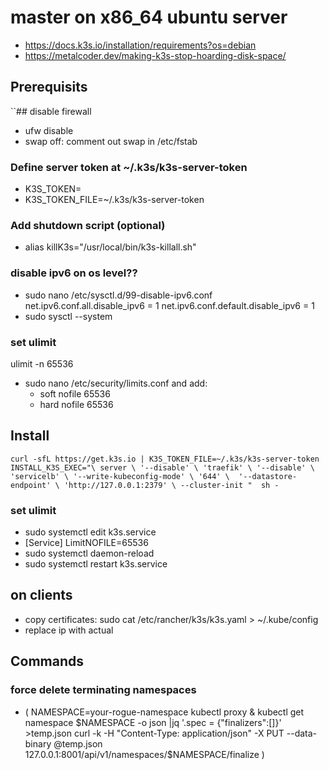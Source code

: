 # master on x86_64 ubuntu server
* https://docs.k3s.io/installation/requirements?os=debian 
* https://metalcoder.dev/making-k3s-stop-hoarding-disk-space/

## Prerequisits
``## disable firewall
* ufw disable 
* swap off: comment out swap in /etc/fstab

### Define server token at ~/.k3s/k3s-server-token
* K3S_TOKEN=<find-in-keystore>
* K3S_TOKEN_FILE=~/.k3s/k3s-server-token

### Add shutdown script (optional)
* alias killK3s="/usr/local/bin/k3s-killall.sh"

### disable ipv6 on os level??
* sudo nano /etc/sysctl.d/99-disable-ipv6.conf
   net.ipv6.conf.all.disable_ipv6 = 1
   net.ipv6.conf.default.disable_ipv6 = 1
* sudo sysctl --system

### set ulimit
ulimit -n 65536
* sudo nano /etc/security/limits.conf and add:
  * soft nofile 65536
  * hard nofile 65536 

## Install 
`curl -sfL https://get.k3s.io | K3S_TOKEN_FILE=~/.k3s/k3s-server-token INSTALL_K3S_EXEC="\
server \
'--disable' \
'traefik' \
'--disable' \
'servicelb' \
'--write-kubeconfig-mode' \
'644' \ 
'--datastore-endpoint' \
'http://127.0.0.1:2379' \
--cluster-init
"  sh -
`

### set ulimit
* sudo systemctl edit k3s.service
* [Service]
LimitNOFILE=65536
* sudo systemctl daemon-reload
* sudo systemctl restart k3s.service

## on clients 
* copy certificates: sudo cat /etc/rancher/k3s/k3s.yaml > ~/.kube/config
* replace ip with actual


## Commands
### force delete terminating namespaces


* (
NAMESPACE=your-rogue-namespace
kubectl proxy &
kubectl get namespace $NAMESPACE -o json |jq '.spec = {"finalizers":[]}' >temp.json
curl -k -H "Content-Type: application/json" -X PUT --data-binary @temp.json 127.0.0.1:8001/api/v1/namespaces/$NAMESPACE/finalize
)
